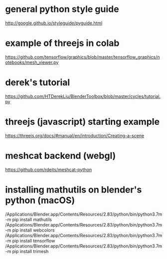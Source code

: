# general python style guide
http://google.github.io/styleguide/pyguide.html

# example of threejs in colab
https://github.com/tensorflow/graphics/blob/master/tensorflow_graphics/notebooks/mesh_viewer.py

# derek's tutorial
https://github.com/HTDerekLiu/BlenderToolbox/blob/master/cycles/tutorial.py

# threejs (javascript) starting example
https://threejs.org/docs/#manual/en/introduction/Creating-a-scene

# meshcat backend (webgl)
https://github.com/rdeits/meshcat-python

# installing mathutils on blender's python (macOS)
/Applications/Blender.app/Contents/Resources/2.83/python/bin/python3.7m -m pip install mathutils
/Applications/Blender.app/Contents/Resources/2.83/python/bin/python3.7m -m pip install webcolors
/Applications/Blender.app/Contents/Resources/2.83/python/bin/python3.7m -m pip install tensorflow
/Applications/Blender.app/Contents/Resources/2.83/python/bin/python3.7m -m pip install trimesh